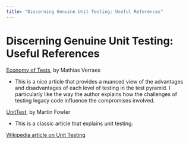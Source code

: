 ```yaml
---
title: "Discerning Genuine Unit Testing: Useful References"
---
```


# Discerning Genuine Unit Testing: Useful References

[Economy of Tests](http://verraes.net/2015/01/economy-of-tests/), by Mathias Verraes 
+ This is a nice article that provides a nuanced view of the advantages and disadvantages of each level of testing in the test pyramid. I particularly like the way the author explains how the challenges of testing legacy code influence the compromises involved.


[UnitTest](https://martinfowler.com/bliki/UnitTest.html), by Martin Fowler
+ This is a classic article that explains unit testing.

[Wikipedia article on Unit Testing](https://en.wikipedia.org/wiki/Unit_testing)

